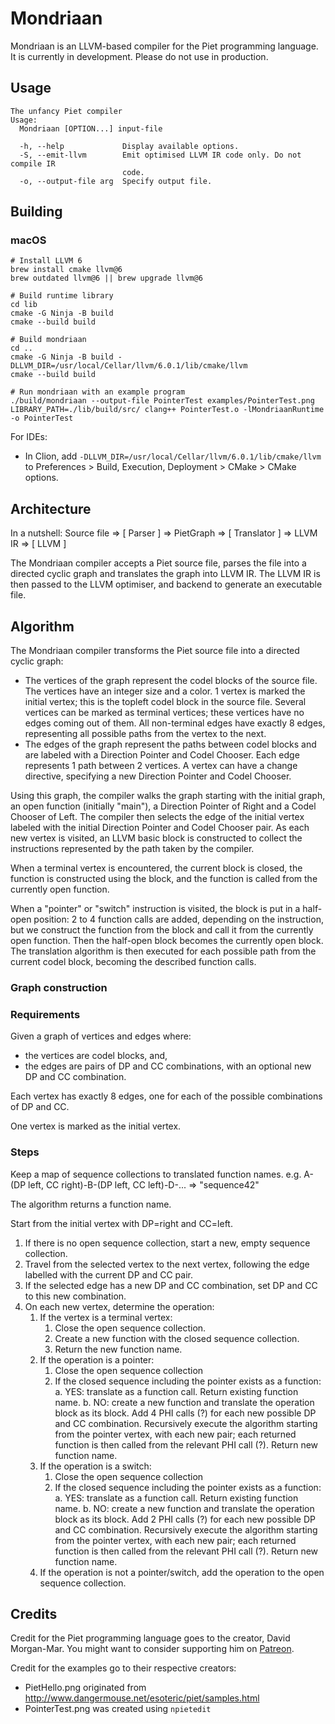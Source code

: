 # Mondriaan

Mondriaan is an LLVM-based compiler for the Piet programming language. It is currently in development. Please do not use in production.

## Usage

```
The unfancy Piet compiler
Usage:
  Mondriaan [OPTION...] input-file

  -h, --help             Display available options.
  -S, --emit-llvm        Emit optimised LLVM IR code only. Do not compile IR
                         code.
  -o, --output-file arg  Specify output file.
```

## Building

### macOS

```
# Install LLVM 6
brew install cmake llvm@6
brew outdated llvm@6 || brew upgrade llvm@6

# Build runtime library
cd lib
cmake -G Ninja -B build
cmake --build build

# Build mondriaan
cd ..
cmake -G Ninja -B build -DLLVM_DIR=/usr/local/Cellar/llvm/6.0.1/lib/cmake/llvm
cmake --build build

# Run mondriaan with an example program
./build/mondriaan --output-file PointerTest examples/PointerTest.png
LIBRARY_PATH=./lib/build/src/ clang++ PointerTest.o -lMondriaanRuntime -o PointerTest
```

For IDEs:
* In Clion, add `-DLLVM_DIR=/usr/local/Cellar/llvm/6.0.1/lib/cmake/llvm` to Preferences > Build, Execution, Deployment > CMake > CMake options.

## Architecture

In a nutshell: Source file => \[ Parser ] => PietGraph => \[ Translator ] => LLVM IR => \[ LLVM ]

The Mondriaan compiler accepts a Piet source file, parses the file into a directed cyclic 
graph and translates the graph into LLVM IR. The LLVM IR is then passed to the LLVM optimiser,
and backend to generate an executable file.

## Algorithm

The Mondriaan compiler transforms the Piet source file into a directed cyclic graph:

* The vertices of the graph represent the codel blocks of the source file. The vertices 
have an integer size and a color. 1 vertex is marked the initial vertex; this is the topleft
codel block in the source file. Several vertices can be marked as terminal vertices; these
vertices have no edges coming out of them. All non-terminal edges have exactly 8 edges,
representing all possible paths from the vertex to the next.
* The edges of the graph represent the paths between codel blocks and are labeled with a 
Direction Pointer and Codel Chooser. Each edge represents 1 path between 2 vertices. A vertex 
can have a change directive, specifying a new Direction Pointer and Codel Chooser.

Using this graph, the compiler walks the graph starting with the initial graph, an open 
function (initially "main"), a Direction Pointer of Right and a Codel Chooser of Left. 
The compiler then selects the edge of the initial vertex labeled with the initial Direction 
Pointer and Codel Chooser pair. As each new vertex is visited, an LLVM basic block is 
constructed to collect the instructions represented by the path taken by the compiler.

When a terminal vertex is encountered, the current block is closed, the function is
constructed using the block, and the function is called from the currently open function.

When a "pointer" or "switch" instruction is visited, the block is put in a half-open position:
2 to 4 function calls are added, depending on the instruction, but we construct the function
from the block and call it from the currently open function. Then the half-open block becomes
the currently open block. The translation algorithm is then executed for each possible path
from the current codel block, becoming the described function calls.

### Graph construction

### Requirements

Given a graph of vertices and edges where:

* the vertices are codel blocks, and,
* the edges are pairs of DP and CC combinations, with an optional new DP and CC combination.

Each vertex has exactly 8 edges, one for each of the possible combinations of DP and CC.

One vertex is marked as the initial vertex.

### Steps

Keep a map of sequence collections to translated function names.
e.g. A-(DP left, CC right)-B-(DP left, CC left)-D-... => "sequence42"

The algorithm returns a function name.

Start from the initial vertex with DP=right and CC=left.

1. If there is no open sequence collection, start a new, empty sequence collection.
2. Travel from the selected vertex to the next vertex, following the edge labelled with the current DP and CC pair.
3. If the selected edge has a new DP and CC combination, set DP and CC to this new combination.
4. On each new vertex, determine the operation:
    1. If the vertex is a terminal vertex:
        1. Close the open sequence collection.
        2. Create a new function with the closed sequence collection.
        3. Return the new function name.
    2. If the operation is a pointer:
        1. Close the open sequence collection
        2. If the closed sequence including the pointer exists as a function:
            a. YES: translate as a function call. Return existing function name.
            b. NO: create a new function and translate the operation block as its block.
            Add 4 PHI calls (?) for each new possible DP and CC combination. Recursively execute the algorithm
            starting from the pointer vertex, with each new pair; each returned function is then called from the
            relevant PHI call (?). Return new function name.
    3. If the operation is a switch:
        1. Close the open sequence collection
        2. If the closed sequence including the pointer exists as a function:
            a. YES: translate as a function call. Return existing function name.
            b. NO: create a new function and translate the operation block as its block.
            Add 2 PHI calls (?) for each new possible DP and CC combination. Recursively execute the algorithm
            starting from the pointer vertex, with each new pair; each returned function is then called from the
            relevant PHI call (?). Return new function name.
    4. If the operation is not a pointer/switch, add the operation to the
        open sequence collection.

## Credits

Credit for the Piet programming language goes to the creator, David Morgan-Mar. You might want to consider
supporting him on [Patreon](https://www.patreon.com/dmmaus).

Credit for the examples go to their respective creators:

- PietHello.png originated from http://www.dangermouse.net/esoteric/piet/samples.html
- PointerTest.png was created using `npietedit`
